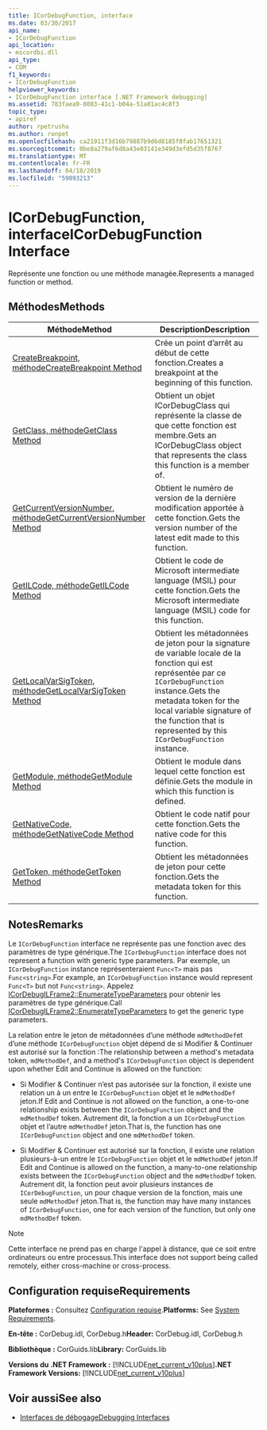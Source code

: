 ```yaml
---
title: ICorDebugFunction, interface
ms.date: 03/30/2017
api_name:
- ICorDebugFunction
api_location:
- mscordbi.dll
api_type:
- COM
f1_keywords:
- ICorDebugFunction
helpviewer_keywords:
- ICorDebugFunction interface [.NET Framework debugging]
ms.assetid: 783faea9-8083-41c1-b04a-51a81ac4c8f3
topic_type:
- apiref
author: rpetrusha
ms.author: ronpet
ms.openlocfilehash: ca21911f3d16b79887b9d6d8185f8fab17651321
ms.sourcegitcommit: 0be8a279af6d8a43e03141e349d3efd5d35f8767
ms.translationtype: MT
ms.contentlocale: fr-FR
ms.lasthandoff: 04/18/2019
ms.locfileid: "59093213"
---
```

# <a name="icordebugfunction-interface"></a><span data-ttu-id="115c1-102">ICorDebugFunction, interface</span><span class="sxs-lookup"><span data-stu-id="115c1-102">ICorDebugFunction Interface</span></span>

<span data-ttu-id="115c1-103">Représente une fonction ou une méthode managée.</span><span class="sxs-lookup"><span data-stu-id="115c1-103">Represents a managed function or method.</span></span>  
  
## <a name="methods"></a><span data-ttu-id="115c1-104">Méthodes</span><span class="sxs-lookup"><span data-stu-id="115c1-104">Methods</span></span>  
  
|<span data-ttu-id="115c1-105">Méthode</span><span class="sxs-lookup"><span data-stu-id="115c1-105">Method</span></span>|<span data-ttu-id="115c1-106">Description</span><span class="sxs-lookup"><span data-stu-id="115c1-106">Description</span></span>|  
|------------|-----------------|  
|[<span data-ttu-id="115c1-107">CreateBreakpoint, méthode</span><span class="sxs-lookup"><span data-stu-id="115c1-107">CreateBreakpoint Method</span></span>](../../../../docs/framework/unmanaged-api/debugging/icordebugfunction-createbreakpoint-method.md)|<span data-ttu-id="115c1-108">Crée un point d’arrêt au début de cette fonction.</span><span class="sxs-lookup"><span data-stu-id="115c1-108">Creates a breakpoint at the beginning of this function.</span></span>|  
|[<span data-ttu-id="115c1-109">GetClass, méthode</span><span class="sxs-lookup"><span data-stu-id="115c1-109">GetClass Method</span></span>](../../../../docs/framework/unmanaged-api/debugging/icordebugfunction-getclass-method.md)|<span data-ttu-id="115c1-110">Obtient un objet ICorDebugClass qui représente la classe de que cette fonction est membre.</span><span class="sxs-lookup"><span data-stu-id="115c1-110">Gets an ICorDebugClass object that represents the class this function is a member of.</span></span>|  
|[<span data-ttu-id="115c1-111">GetCurrentVersionNumber, méthode</span><span class="sxs-lookup"><span data-stu-id="115c1-111">GetCurrentVersionNumber Method</span></span>](../../../../docs/framework/unmanaged-api/debugging/icordebugfunction-getcurrentversionnumber-method.md)|<span data-ttu-id="115c1-112">Obtient le numéro de version de la dernière modification apportée à cette fonction.</span><span class="sxs-lookup"><span data-stu-id="115c1-112">Gets the version number of the latest edit made to this function.</span></span>|  
|[<span data-ttu-id="115c1-113">GetILCode, méthode</span><span class="sxs-lookup"><span data-stu-id="115c1-113">GetILCode Method</span></span>](../../../../docs/framework/unmanaged-api/debugging/icordebugfunction-getilcode-method.md)|<span data-ttu-id="115c1-114">Obtient le code de Microsoft intermediate language (MSIL) pour cette fonction.</span><span class="sxs-lookup"><span data-stu-id="115c1-114">Gets the Microsoft intermediate language (MSIL) code for this function.</span></span>|  
|[<span data-ttu-id="115c1-115">GetLocalVarSigToken, méthode</span><span class="sxs-lookup"><span data-stu-id="115c1-115">GetLocalVarSigToken Method</span></span>](../../../../docs/framework/unmanaged-api/debugging/icordebugfunction-getlocalvarsigtoken-method.md)|<span data-ttu-id="115c1-116">Obtient les métadonnées de jeton pour la signature de variable locale de la fonction qui est représentée par ce `ICorDebugFunction` instance.</span><span class="sxs-lookup"><span data-stu-id="115c1-116">Gets the metadata token for the local variable signature of the function that is represented by this `ICorDebugFunction` instance.</span></span>|  
|[<span data-ttu-id="115c1-117">GetModule, méthode</span><span class="sxs-lookup"><span data-stu-id="115c1-117">GetModule Method</span></span>](../../../../docs/framework/unmanaged-api/debugging/icordebugfunction-getmodule-method.md)|<span data-ttu-id="115c1-118">Obtient le module dans lequel cette fonction est définie.</span><span class="sxs-lookup"><span data-stu-id="115c1-118">Gets the module in which this function is defined.</span></span>|  
|[<span data-ttu-id="115c1-119">GetNativeCode, méthode</span><span class="sxs-lookup"><span data-stu-id="115c1-119">GetNativeCode Method</span></span>](../../../../docs/framework/unmanaged-api/debugging/icordebugfunction-getnativecode-method.md)|<span data-ttu-id="115c1-120">Obtient le code natif pour cette fonction.</span><span class="sxs-lookup"><span data-stu-id="115c1-120">Gets the native code for this function.</span></span>|  
|[<span data-ttu-id="115c1-121">GetToken, méthode</span><span class="sxs-lookup"><span data-stu-id="115c1-121">GetToken Method</span></span>](../../../../docs/framework/unmanaged-api/debugging/icordebugfunction-gettoken-method.md)|<span data-ttu-id="115c1-122">Obtient les métadonnées de jeton pour cette fonction.</span><span class="sxs-lookup"><span data-stu-id="115c1-122">Gets the metadata token for this function.</span></span>|  
  
## <a name="remarks"></a><span data-ttu-id="115c1-123">Notes</span><span class="sxs-lookup"><span data-stu-id="115c1-123">Remarks</span></span>  
 <span data-ttu-id="115c1-124">Le `ICorDebugFunction` interface ne représente pas une fonction avec des paramètres de type générique.</span><span class="sxs-lookup"><span data-stu-id="115c1-124">The `ICorDebugFunction` interface does not represent a function with generic type parameters.</span></span> <span data-ttu-id="115c1-125">Par exemple, un `ICorDebugFunction` instance représenteraient `Func<T>` mais pas `Func<string>`.</span><span class="sxs-lookup"><span data-stu-id="115c1-125">For example, an `ICorDebugFunction` instance would represent `Func<T>` but not `Func<string>`.</span></span> <span data-ttu-id="115c1-126">Appelez [ICorDebugILFrame2::EnumerateTypeParameters](../../../../docs/framework/unmanaged-api/debugging/icordebugilframe2-enumeratetypeparameters-method.md) pour obtenir les paramètres de type générique.</span><span class="sxs-lookup"><span data-stu-id="115c1-126">Call [ICorDebugILFrame2::EnumerateTypeParameters](../../../../docs/framework/unmanaged-api/debugging/icordebugilframe2-enumeratetypeparameters-method.md) to get the generic type parameters.</span></span>  
  
 <span data-ttu-id="115c1-127">La relation entre le jeton de métadonnées d’une méthode `mdMethodDef`et d’une méthode `ICorDebugFunction` objet dépend de si Modifier & Continuer est autorisé sur la fonction :</span><span class="sxs-lookup"><span data-stu-id="115c1-127">The relationship between a method's metadata token, `mdMethodDef`, and a method's `ICorDebugFunction` object is dependent upon whether Edit and Continue is allowed on the function:</span></span>  
  
-   <span data-ttu-id="115c1-128">Si Modifier & Continuer n’est pas autorisée sur la fonction, il existe une relation un à un entre le `ICorDebugFunction` objet et le `mdMethodDef` jeton.</span><span class="sxs-lookup"><span data-stu-id="115c1-128">If Edit and Continue is not allowed on the function, a one-to-one relationship exists between the `ICorDebugFunction` object and the `mdMethodDef` token.</span></span> <span data-ttu-id="115c1-129">Autrement dit, la fonction a un `ICorDebugFunction` objet et l’autre `mdMethodDef` jeton.</span><span class="sxs-lookup"><span data-stu-id="115c1-129">That is, the function has one `ICorDebugFunction` object and one `mdMethodDef` token.</span></span>  
  
-   <span data-ttu-id="115c1-130">Si Modifier & Continuer est autorisé sur la fonction, il existe une relation plusieurs-à-un entre le `ICorDebugFunction` objet et le `mdMethodDef` jeton.</span><span class="sxs-lookup"><span data-stu-id="115c1-130">If Edit and Continue is allowed on the function, a many-to-one relationship exists between the `ICorDebugFunction` object and the `mdMethodDef` token.</span></span> <span data-ttu-id="115c1-131">Autrement dit, la fonction peut avoir plusieurs instances de `ICorDebugFunction`, un pour chaque version de la fonction, mais une seule `mdMethodDef` jeton.</span><span class="sxs-lookup"><span data-stu-id="115c1-131">That is, the function may have many instances of `ICorDebugFunction`, one for each version of the function, but only one `mdMethodDef` token.</span></span>  
  
> [!NOTE]
>  <span data-ttu-id="115c1-132">Cette interface ne prend pas en charge l'appel à distance, que ce soit entre ordinateurs ou entre processus.</span><span class="sxs-lookup"><span data-stu-id="115c1-132">This interface does not support being called remotely, either cross-machine or cross-process.</span></span>  
  
## <a name="requirements"></a><span data-ttu-id="115c1-133">Configuration requise</span><span class="sxs-lookup"><span data-stu-id="115c1-133">Requirements</span></span>  
 <span data-ttu-id="115c1-134">**Plateformes :** Consultez [Configuration requise](../../../../docs/framework/get-started/system-requirements.md).</span><span class="sxs-lookup"><span data-stu-id="115c1-134">**Platforms:** See [System Requirements](../../../../docs/framework/get-started/system-requirements.md).</span></span>  
  
 <span data-ttu-id="115c1-135">**En-tête :** CorDebug.idl, CorDebug.h</span><span class="sxs-lookup"><span data-stu-id="115c1-135">**Header:** CorDebug.idl, CorDebug.h</span></span>  
  
 <span data-ttu-id="115c1-136">**Bibliothèque :**  CorGuids.lib</span><span class="sxs-lookup"><span data-stu-id="115c1-136">**Library:**  CorGuids.lib</span></span>  
  
 <span data-ttu-id="115c1-137">**Versions du .NET Framework :** [!INCLUDE[net_current_v10plus](../../../../includes/net-current-v10plus-md.md)]</span><span class="sxs-lookup"><span data-stu-id="115c1-137">**.NET Framework Versions:** [!INCLUDE[net_current_v10plus](../../../../includes/net-current-v10plus-md.md)]</span></span>  
  
## <a name="see-also"></a><span data-ttu-id="115c1-138">Voir aussi</span><span class="sxs-lookup"><span data-stu-id="115c1-138">See also</span></span>

- [<span data-ttu-id="115c1-139">Interfaces de débogage</span><span class="sxs-lookup"><span data-stu-id="115c1-139">Debugging Interfaces</span></span>](../../../../docs/framework/unmanaged-api/debugging/debugging-interfaces.md)

